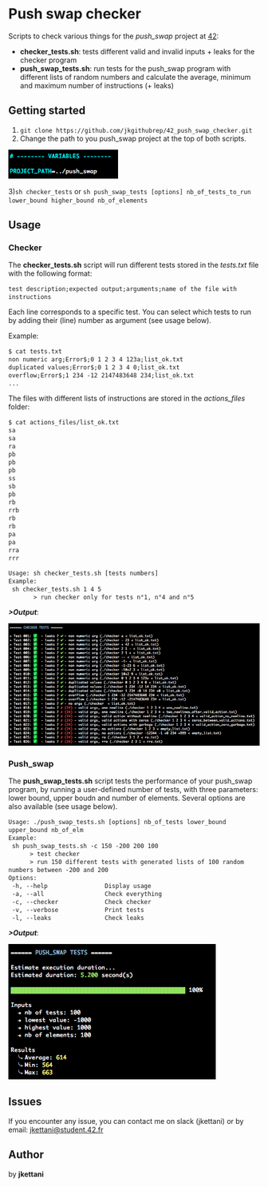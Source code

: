 # Push swap checker

Scripts to check various things for the *push_swap* project at [42](https://www.42.fr):
- **checker_tests.sh**: tests different valid and invalid inputs + leaks for the checker program
- **push_swap_tests.sh**: run tests for the push_swap program with different lists of random numbers and calculate the average, minimum and maximum number of instructions (+ leaks)

## Getting started


1) `git clone https://github.com/jkgithubrep/42_push_swap_checker.git`
2) Change the path to you push_swap project at the top of both scripts.

![Path](images/path.png)

3)`sh checker_tests` or `sh push_swap_tests [options] nb_of_tests_to_run lower_bound higher_bound nb_of_elements`

## Usage

### Checker

The **checker_tests.sh** script will run different tests stored in the *tests.txt* file with the following format:
```
test description;expected output;arguments;name of the file with instructions
```
Each line corresponds to a specific test. You can select which tests to run by adding their (line) number as argument (see usage below).

Example:
```
$ cat tests.txt
non numeric arg;Error$;0 1 2 3 4 123a;list_ok.txt
duplicated values;Error$;0 1 2 3 4 0;list_ok.txt
overflow;Error$;1 234 -12 2147483648 234;list_ok.txt
...
```

The files with different lists of instructions are stored in the *actions_files* folder:
```
$ cat actions_files/list_ok.txt
sa
sa
ra
pb
pb
pb
ss
sb
pb
rb
rrb
rb
rb
pa
pa
rra
rrr
```

```
Usage: sh checker_tests.sh [tests numbers]
Example:
 sh checker_tests.sh 1 4 5
       > run checker only for tests n°1, n°4 and n°5
```

**_>Output_**:

![Checker output](images/checker_output.png)

### Push_swap

The **push_swap_tests.sh** script tests the performance of your push_swap program, by running a user-defined number of tests, with three parameters: lower bound, upper boudn and number of elements. Several options are also available (see usage below).

```
Usage: ./push_swap_tests.sh [options] nb_of_tests lower_bound upper_bound nb_of_elm
Example:
 sh push_swap_tests.sh -c 150 -200 200 100
      > test checker
      > run 150 different tests with generated lists of 100 random numbers between -200 and 200
Options:
 -h, --help                Display usage
 -a, --all                 Check everything
 -c, --checker             Check checker
 -v, --verbose             Print tests
 -l, --leaks               Check leaks
```

**_>Output_**:

![Push_swap output](images/push_swap_output.png)

## Issues

If you encounter any issue, you can contact me on slack (jkettani) or by email: jkettani@student.42.fr


## Author

by **jkettani**

